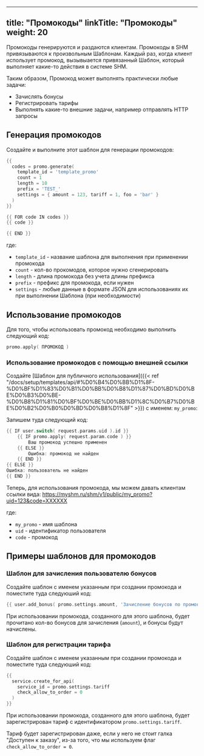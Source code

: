 
---
title: "Промокоды"
linkTitle: "Промокоды"
weight: 20
---

Промокоды генерируются и раздаются клиентам. Промокоды в SHM привязываются к произвольным Шаблонам.
Каждый раз, когда клиент использует промокод, вызывыается привязанный Шаблон, который выполняет какие-то действия в системе SHM.

Таким образом, Промокод может выполнять практически любые задачи:
- Зачислять бонусы
- Регистрировать тарифы
- Выполнять какие-то внешние задачи, например отправлять HTTP запросы

## Генерация промокодов

Создайте и выполните этот шаблон для генерации промокодов:
```go
{{
  codes = promo.generate(
    template_id = 'template_promo'
    count = 1
    length = 10
    prefix = 'TEST_'
    settings = { amount = 123, tariff = 1, foo = 'bar' }
  )
}}

{{ FOR code IN codes }}
{{ code }}

{{ END }}
```

где:
- `template_id` - название шаблона для выполнения при применении промокода
- `count` - кол-во прокомодов, которое нужно сгенерировать
- `length` - длина промокода без учета длины префикса
- `prefix` - префикс для промокода, если нужен
- `settings` - любые данные в формате JSON для использованиях их при выполнении Шаблона (при необходимости)

## Использование промокодов

Для того, чтобы использовать промокод необходимо выполнить следующий код:
```go
promo.apply( ПРОМОКОД )
```

### Использование промокодов с помощью внешней ссылки

Создайте [Шаблон для публичного использования]({{< ref "/docs/setup/templates/api/#%D0%B4%D0%BB%D1%8F-%D0%BF%D1%83%D0%B1%D0%BB%D0%B8%D1%87%D0%BD%D0%BE%D0%B3%D0%BE-%D0%B8%D1%81%D0%BF%D0%BE%D0%BB%D1%8C%D0%B7%D0%BE%D0%B2%D0%B0%D0%BD%D0%B8%D1%8F" >}}) с именем: `my_promo`:

Запишем туда следующий код:
```go
{{ IF user.switch( request.params.uid ).id }}
    {{ IF promo.apply( request.param.code ) }}
        Ваш промокод успешно применен
    {{ ELSE }}
        Ошибка: промокод не найден
    {{ END }}
{{ ELSE }}
Ошибка: пользователь не найден
{{ END }}
```

Теперь, для использования промокода, мы можем давать клиентам ссылки вида:
https://myshm.ru/shm/v1/public/my_promo?uid=123&code=XXXXXX

где:
- `my_promo` - имя шаблона
- `uid` - идентификатор пользователя
- `code` - промокод


## Примеры шаблонов для промокодов
### Шаблон для зачисления пользователю бонусов

Создайте шаблон с именем указанным при создании промокода и поместите туда следуюший код:

```go
{{ user.add_bonus( promo.settings.amount, 'Зачисление бонусов по промокоду: ' _ promo.id ) }}
```

При использовании промокода, созданного для этого шаблона, будет прочитано кол-во бонусов для зачисления (`amount`), и бонусы будут начислены.


### Шаблон для регистрации тарифа

Создайте шаблон с именем указанным при создании промокода и поместите туда следуюший код:

```go
{{
  service.create_for_api(
    service_id = promo.settings.tariff
    check_allow_to_order = 0
  )
}}
```

При использовании промокода, созданного для этого шаблона, будет зарегистрирован тариф с идентификатором `promo.settings.tariff`.

Тариф будет зарегистрирован даже, если у него не стоит галка "Доступен к заказу", из-за того, что мы используем флаг `check_allow_to_order = 0`.


